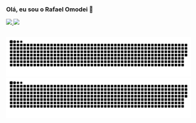 ### Olá, eu sou o Rafael Omodei 👋

 <div>
  <a href="https://github.com/rafaelomodei">
  <img height="180em" src="https://github-readme-stats.vercel.app/api?username=rafaelomodei&show_icons=true&theme=radical&include_all_commits=true&count_private=true"/>
  <img height="180em" src="https://github-readme-stats.vercel.app/api/top-langs/?username=rafaelomodei&layout=compact&langs_count=7&theme=radical"/>
</div>
 
##
 
![Alt text](https://github.com/rafaelomodei/rafaelomodei/blob/output/github-contribution-grid-snake.svg)
<img src="https://github.com/rafaelomodei/rafaelomodei/blob/output/github-contribution-grid-snake.svg">
